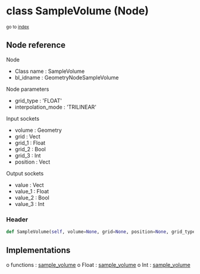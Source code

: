 # class SampleVolume (Node)

<sub>go to [index](/docs/index.md)</sub>

## Node reference

Node
 - Class name : SampleVolume
 - bl_idname : GeometryNodeSampleVolume

Node parameters
 - grid_type : 'FLOAT'
 - interpolation_mode : 'TRILINEAR'

Input sockets
 - volume : Geometry
 - grid : Vect
 - grid_1 : Float
 - grid_2 : Bool
 - grid_3 : Int
 - position : Vect

Output sockets
 - value : Vect
 - value_1 : Float
 - value_2 : Bool
 - value_3 : Int

### Header

``` python
def SampleVolume(self, volume=None, grid=None, position=None, grid_type='FLOAT', interpolation_mode='TRILINEAR', node_label=None, node_color=None):
```

## Implementations

o functions : [sample_volume](/docs/GeoNodes_classes/sample_volume.md)
o Float : [sample_volume](/docs/GeoNodes_classes/sample_volume.md) 
o Int : [sample_volume](/docs/GeoNodes_classes/sample_volume.md) 

